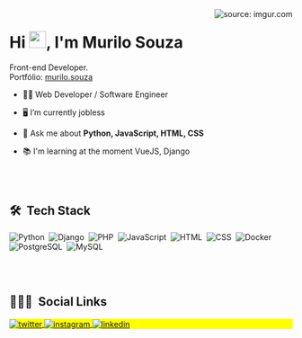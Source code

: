 <img align="right" src="https://i.imgur.com/hcj8CqT.jpg" title="source: imgur.com" />
<h1 align="left">Hi <img src="https://raw.githubusercontent.com/kaueMarques/kaueMarques/master/hi.gif" width="30" height="30">, I'm Murilo Souza</h1>
Front-end Developer. 
<br>
Portfólio: <a href="https://murilosav.github.io/portfolio/">murilo.souza</a>

- 👨‍💻 Web Developer / Software Engineer

- 🖥 I’m currently jobless

- 💬 Ask me about **Python, JavaScript, HTML, CSS**

- 📚 I'm learning at the moment VueJS, Django

<br><br>

## 🛠 &nbsp;Tech Stack

![Python](https://img.shields.io/badge/-Python-05122A?style=flat&logo=python)&nbsp;
![Django](https://img.shields.io/badge/-Django-05122A?style=flat&logo=django)&nbsp;
![PHP](https://img.shields.io/badge/-PHP-05122A?style=flat&logo=php)&nbsp;
![JavaScript](https://img.shields.io/badge/-JavaScript-05122A?style=flat&logo=javascript)&nbsp;
![HTML](https://img.shields.io/badge/-HTML-05122A?style=flat&logo=HTML5)&nbsp;
![CSS](https://img.shields.io/badge/-CSS-05122A?style=flat&logo=CSS3&logoColor=1572B6)&nbsp;
![Docker](https://img.shields.io/badge/-Docker-05122A?style=flat&logo=docker)&nbsp;
![PostgreSQL](https://img.shields.io/badge/-PostgreSQL-05122A?style=flat&logo=postgresql)&nbsp;
![MySQL](https://img.shields.io/badge/-MySQL-05122A?style=flat&logo=mysql)&nbsp;


<br><br>

## 👨🏽‍🦲 &nbsp;Social Links

<p align="left" style="background:yellow">
<a href="https://twitter.com/savitarx" target="_blank">
  <img align="center" src="https://img.shields.io/badge/-savitarx-05122A?style=flat&logo=twitter" alt="twitter"/>  
</a>
<a href="https://www.instagram.com/murilo.sav/" target="_blank">
  <img align="center" src="https://img.shields.io/badge/-murilo.sav-05122A?style=flat&logo=instagram" alt="instagram"/>
</a>
 <a href="https://linkedin.com/in/murilodeosouza" target="_blank">
  <img align="center" src="https://img.shields.io/badge/-murilodeosouza-05122A?style=flat&logo=linkedin" alt="linkedin"/>
</a>
</p>
